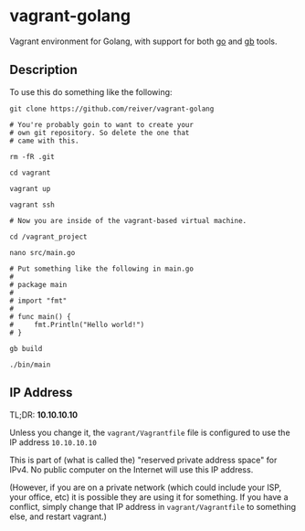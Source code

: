 # vagrant-golang

Vagrant environment for Golang, with support for both [go](http://golang.org/doc/install) and [gb](https://github.com/constabulary/gb) tools.

## Description

To use this do something like the following:
```
git clone https://github.com/reiver/vagrant-golang

# You're probably goin to want to create your
# own git repository. So delete the one that
# came with this.

rm -fR .git

cd vagrant

vagrant up

vagrant ssh

# Now you are inside of the vagrant-based virtual machine.

cd /vagrant_project

nano src/main.go

# Put something like the following in main.go
#
# package main
#
# import "fmt"
#
# func main() {
#     fmt.Println("Hello world!")
# }

gb build

./bin/main
```

## IP Address

TL;DR: **10.10.10.10**

Unless you change it, the `vagrant/Vagrantfile` file is configured to use the IP address
`10.10.10.10`

This is part of (what is called the) "reserved private address space" for IPv4.
No public computer on the Internet will use this IP address.

(However, if you are on a private network (which could include your ISP,
your office, etc) it is possible they are using it for something. If you
have a conflict, simply change that IP address in `vagrant/Vagrantfile`
to something else, and restart vagrant.)


